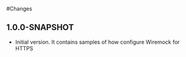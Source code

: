 #Changes

## 1.0.0-SNAPSHOT

- Initial version. It contains samples of how configure Wiremock for HTTPS